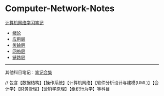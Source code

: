 # Computer-Network-Notes
[计算机网络学习笔记](https://mortimer-workspace.notion.site/2995fb794b534208b9ca7e13a8a6a83d?v=6768e3cc707942228b11c0903731248b&pvs=4)

* [绪论](https://mortimer-workspace.notion.site/03cc785a0ec94e3293501b97d0c4e708?pvs=4)
* [应用层](https://mortimer-workspace.notion.site/f98b8a9e61644baea653ba467314df52?pvs=4)
* [传输层](https://mortimer-workspace.notion.site/bc487feeca2c46c2aa09f5c06340ec21?pvs=4)
* [网络层](https://mortimer-workspace.notion.site/74d6aa3fb7df4b4bba403b5138634063?pvs=4)
* [链路层](https://mortimer-workspace.notion.site/9a4e3389f7324ab8ba378094d5db0962?pvs=4)

---

其他科目笔记：[笔记合集](https://mortimer-workspace.notion.site/5973720904a44feabf3fd1683c018777?v=c9e665fc020c4f43bb9b1b476983f1bf&pvs=4)

// 包含【数据结构】【操作系统】【计算机网络】【软件分析设计与建模(UML)】【会计学】【财务管理】【营销学原理】【组织行为学】等科目
